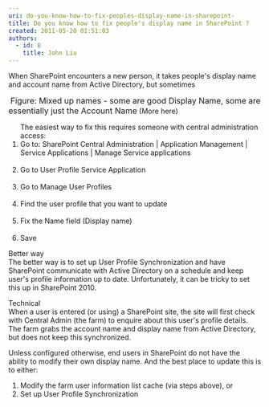 ```yaml
---
uri: do-you-know-how-to-fix-peoples-display-name-in-sharepoint-
title: Do you know how to fix people's display name in SharePoint ?
created: 2011-05-20 01:51:03
authors:
  - id: 8
    title: John Liu
---
```





<span class='intro'> When SharePoint encounters a new person, it takes people's display name and account name from Active Directory, but sometimes
 </span>


  <img alt="" class="ms-rteCustom-ImageArea" src="/PublishingImages/MixUpNames.jpg" />&#160;<font class="ms-rteCustom-FigureNormal" size="+0">Figure&#58; Mixed up names - some are good Display Name, some are essentially just the Account Name</font> (More here) <br>
<ol>The easiest way to fix this requires someone with central administration access&#58;
    <li>Go to&#58; SharePoint Central Administration | Application Management | Service Applications | Manage Service applications <br>
    <img alt="" class="ms-rteCustom-ImageArea" src="/PublishingImages/ServiceApplication.jpg" /></li>
    <li>Go to User Profile Service Application<br>
    <img alt="" class="ms-rteCustom-ImageArea" src="/PublishingImages/UserProfileServiceApplication.jpg" /> </li>
    <li>Go to Manage User Profiles <br>
    <img alt="" class="ms-rteCustom-ImageArea" src="/PublishingImages/ManageUserProfiles.jpg" /> </li>
    <li>Find the user profile that you want to update <br>
    <img alt="" class="ms-rteCustom-ImageArea" src="/PublishingImages/FindUserProfile.jpg" /></li>
    <li>Fix the Name field (Display name)<br>
    <img alt="" class="ms-rteCustom-ImageArea" src="/PublishingImages/FixNameField.jpg" />&#160;</li>
    <li>Save</li>
</ol>
<p>Better way<br>
The better way is to set up User Profile Synchronization and have SharePoint communicate with Active Directory on a schedule and keep user's profile information up to date. Unfortunately, it can be tricky to set this up in SharePoint 2010. </p>
<p>Technical<br>
When a user is entered (or using) a SharePoint site, the site will first check with Central Admin (the farm) to enquire about this user's profile details. The farm grabs the account name and display name from Active Directory, but does not keep this synchronized. </p>
<p>Unless configured otherwise, end users in SharePoint do not have the ability to modify their own display name. And the best place to update this is to either&#58;</p>
<ol>
    <li>Modify the farm user information list cache (via steps above), or </li>
    <li>Set up User Profile Synchronization </li>
</ol>



